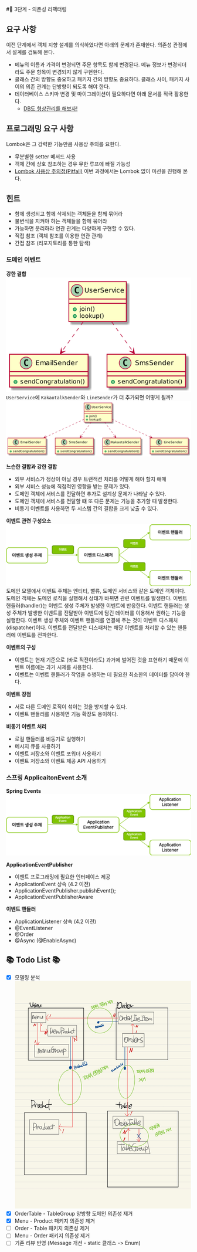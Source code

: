#🚀 3단계 - 의존성 리팩터링
## 요구 사항
이전 단계에서 객체 지향 설계를 의식하였다면 아래의 문제가 존재한다. 의존성 관점에서 설계를 검토해 본다.
- 메뉴의 이름과 가격이 변경되면 주문 항목도 함께 변경된다. 메뉴 정보가 변경되더라도 주문 항목이 변경되지 않게 구현한다.
- 클래스 간의 방향도 중요하고 패키지 간의 방향도 중요하다. 클래스 사이, 패키지 사이의 의존 관계는 단방향이 되도록 해야 한다.
- 데이터베이스 스키마 변경 및 마이그레이션이 필요하다면 아래 문서를 적극 활용한다.
  - [DB도 형상관리를 해보자!](https://meetup.toast.com/posts/173)

## 프로그래밍 요구 사항
Lombok은 그 강력한 기능만큼 사용상 주의를 요한다.
- 무분별한 setter 메서드 사용
- 객체 간에 상호 참조하는 경우 무한 루프에 빠질 가능성
- [Lombok 사용상 주의점(Pitfall)](https://kwonnam.pe.kr/wiki/java/lombok/pitfall)
이번 과정에서는 Lombok 없이 미션을 진행해 본다.

## 힌트
- 함께 생성되고 함께 삭제되는 객체들을 함께 묶어라
- 불변식을 지켜야 하는 객체들을 함께 묶어라
- 가능하면 분리하라
연관 관계는 다양하게 구현할 수 있다.
- 직접 참조 (객체 참조를 이용한 연관 관계)
- 간접 참조 (리포지토리를 통한 탐색)

### 도메인 이벤트
**강한 결합**
![step3_image1.png](images/step3_image1.png)
`UserService`에 `KakaotalkSender`와 `LineSender`가 더 추가되면 어떻게 될까?
![step3_image2.png](images/step3_image2.png)

**느슨한 결합과 강한 결합**
- 외부 서비스가 정상이 아닐 경우 트랜잭션 처리를 어떻게 해야 할지 애매
- 외부 서비스 성능에 직접적인 영향을 받는 문제가 있다.
- 도메인 객체에 서비스를 전달하면 추가로 설계상 문제가 나타날 수 있다.
- 도메인 객체에 서비스를 전달할 떄 또 다른 문제는 기능을 추가할 때 발생한다.
- 비동기 이벤트를 사용하면 두 시스템 간의 결합을 크게 낮출 수 있다.

**이벤트 관련 구성요소**
![step3_image3.png](images/step3_image3.png)
도메인 모델에서 이벤트 주체는 엔티티, 밸류, 도메인 서비스와 같은 도메인 객체이다.
도메인 객체는 도메인 로직을 실행해서 상태가 바뀌면 관련 이벤트를 발생한다.
이벤트 핸들러(handler)는 이벤트 생성 주체가 발생한 이벤트에 반응한다.
이벤트 핸들러는 생성 주체가 발생한 이벤트를 전달받아 이벤트에 담긴 데이터를 이용해서 원하는 기능을 실행한다.
이벤트 생성 주체와 이벤트 핸들러를 연결해 주는 것이 이벤트 디스패처(dispatcher)이다.
이벤트를 전달받은 디스패처는 해당 이벤트를 처리할 수 있는 핸들러에 이벤트를 전파한다.

**이벤트의 구성**
- 이벤트는 현재 기준으로 (바로 직전이라도) 과거에 벌어진 것을 표현하기 때문에 이벤트 이름에는 과거 시제를 사용한다.
- 이벤트는 이벤트 핸들러가 작업을 수행하는 데 필요한 최소한의 데이터를 담아야 한다.

**이벤트 장점**
- 서로 다른 도메인 로직이 섞이는 것을 방지할 수 있다.
- 이벤트 핸들러를 사용하면 기능 확장도 용이하다.

**비동기 이벤트 처리**
- 로컬 핸들러를 비동기로 실행하기
- 메시지 큐를 사용하기
- 이벤트 저장소와 이벤트 포워더 사용하기
- 이벤트 저장소와 이벤트 제공 API 사용하기

### 스프링 ApplicaitonEvent 소개
**Spring Events**
![img.png](images/step3_image4.png)

**ApplicationEventPublisher**
- 이벤트 프로그래밍에 필요한 인터페이스 제공
- ApplicationEvent 상속 (4.2 이전)
- ApplicationEventPublisher.publishEvent();
- ApplicationEventPublisherAware

**이벤트 핸들러**
- ApplicationListener 상속 (4.2 이전)
- @EventListener
- @Order
- @Async (@EnableAsync)

## 📚 Todo List 📚
- [x] 모델링 분석
![step3_image5_kitchenpos.jpg](images/step3_image5_kitchenpos.jpg)
- [x] OrderTable - TableGroup 양방향 도메인 의존성 제거
- [x] Menu - Product 패키지 의존성 제거
- [ ] Order - Table 패키지 의존성 제거
- [ ] Menu - Order 패키지 의존성 제거
- [ ] 기존 리뷰 반영 (Message 개선 - static 클래스 -> Enum)
